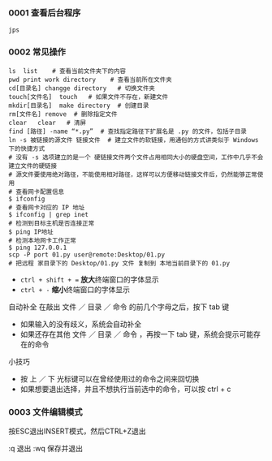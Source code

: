 ### 0001 查看后台程序

```shell
jps
```

### 0002 常见操作

```shell
ls	list	# 查看当前文件夹下的内容
pwd	print work directory	# 查看当前所在文件夹
cd[目录名]	changge directory	# 切换文件夹
touch[文件名]	touch	# 如果文件不存在，新建文件
mkdir[目录名]	make directory	# 创建目录
rm[文件名]	remove	# 删除指定文件
clear	clear	# 清屏
find [路径] -name “*.py”	# 查找指定路径下扩展名是 .py 的文件，包括子目录
ln -s 被链接的源文件 链接文件	# 建立文件的软链接，用通俗的方式讲类似于 Windows 下的快捷方式
# 没有 -s 选项建立的是一个 硬链接文件两个文件占用相同大小的硬盘空间，工作中几乎不会建立文件的硬链接
# 源文件要使用绝对路径，不能使用相对路径，这样可以方便移动链接文件后，仍然能够正常使用
# 查看网卡配置信息
$ ifconfig
# 查看网卡对应的 IP 地址
$ ifconfig | grep inet
# 检测到目标主机是否连接正常
$ ping IP地址
# 检测本地网卡工作正常
$ ping 127.0.0.1
scp -P port 01.py user@remote:Desktop/01.py
# 把远程 家目录下的 Desktop/01.py 文件 复制到 本地当前目录下的 01.py
```

- `ctrl + shift + =` **放大**终端窗口的字体显示
- `ctrl + -` **缩小**终端窗口的字体显示

自动补全
在敲出 文件 ／ 目录 ／ 命令 的前几个字母之后，按下 tab 键

- 如果输入的没有歧义，系统会自动补全
- 如果还存在其他 文件 ／ 目录 ／ 命令 ，再按一下 tab 键，系统会提示可能存在的命令

小技巧

- 按 上 ／ 下 光标键可以在曾经使用过的命令之间来回切换
- 如果想要退出选择，并且不想执行当前选中的命令，可以按 ctrl + c

### 0003 文件编辑模式

按ESC退出INSERT模式，然后CTRL+Z退出 

:q 退出         :wq 保存并退出

